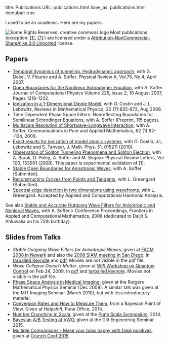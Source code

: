 title: Publications
 URL: publications.html
Save_as: publications.html
menubar: true

I used to be an academic. Here are my papers.

<img src="/media/somerights20.png" alt="Some Rights Reserved, creative commons logo">
Most publications (exception: <a href="pubs/DCFS.pdf">[1]</a>, <a href="pubs/soliton_tunneling_experiment.pdf">[7]</a>:) are licensed under a <a href="http://creativecommons.org/licenses/by-nc-sa/3.0/">Attribution-NonCommercial-ShareAlike 3.0 Unported</a> license.

## Papers

- [Temporal dynamics of tunneling. Hydrodynamic approach](pubs/DCFS.pdf), with G. Dekel, V. Fleurov and A. Soffer. Physical Review A, Vol.75, No.4, April 2007.
- [Open Boundaries for the Nonlinear Schrodinger Equation](pubs/jcp_schrodinger_tdpsf.pdf), with A. Soffer. Journal of Computational Physics Volume 225, Issue 2, 10 August 2007, Pages 1218-1232.
- [Ionization in a 1-Dimensional Dipole Model](pubs/dipole_delta.pdf), with O. Costin and J. L. Lebowitz, Reviews in Mathematical Physics, 20 (7):835-872, Aug 2008.
- Time Dependent Phase Space Filters: Nonreflecting Boundaries for Semilinear Schrodinger Equations, with A. Soffer (Preprint, 115 pages).
- [Multiscale Resolution of Shortwave-Longwave Interaction](pubs/multiscale.pdf), with A. Soffer. Communications in Pure and Applied Mathematics, 62 (1):82--124, 2009.
- [Exact results for ionization of model atomic systems](http://link.aip.org/link/?JMP/51/015211), with O. Costin, J.L. Lebowitz and S. Tanveer, J. Math. Phys. 51, 015211 (2010).
- [Observation of Soliton Tunneling Phenomena and Soliton Ejection](pubs/soliton_tunneling_experiment.pdf), with A. Barak, O. Peleg, A. Soffer and M. Segev> Physical Review Letters, Vol 100, 153901 (2008). This paper is experimental validation of [1].
- [Stable Open Boundaries for Anisotropic Waves](pubs/anisotropic_tdpsf.pdf), with A. Soffer (Submitted).
- [Reconstructing Curves from Points and Tangents](pubs/ctd.pdf), with L. Greengard (Submitted).
- [Spectral edge detection in two dimensions using wavefronts](pubs/wf_segment.pdf), with L. Greengard. Accepted by Applied and Computational Harmonic Analysis.

See also [Stable and Accurate Outgoing Wave Filters for Anisotropic and Nonlocal Waves](pubs/facm_proceedings.pdf), with A. Soffer.> Conference Proceedings, Frontiers in Appled and Computational Mathematics, 2008 (dedicated to Daljit S. Ahluwalia on his 75th birthday).

## Slides from Talks

- *Stable Outgoing Wave Filters for Anisotropic Waves*, given at [FACM 2008 in Newark](http://m.njit.edu/Events/FACM08/) and also the [2008 SIAM meeting in San Diego](http://www.siam.org/meetings/an08/program.php). In <a href="pubs/slides/SIAM_July_2008.tgz">tarballed Keynote</a> and <a href="pubs/slides/SIAM_July_2008.pdf">pdf</a>. Movies are not visible in the pdf file.
- *Wave Collapse Doesn't Matter*, given at [WPI Workshop on Quantum Control](http://www.wpi.ac.at/event_view.php?id_activity=113) on Feb 24, 2009. In [pdf](pubs/slides/wpi_wave_collapse.pdf) and [tarballed keynote](pubs/slides/wpi_wave_collapse.tar.gz). Movies not visible in the pdf file.
- [Phase Space Analysis in Medical Imaging](pubs/slides/rutgers_math_phys.pdf), given at the Rutgers Mathematical Physics Seminar (Dec 2009). A similar talk was given at the MIT Imaging Seminar (March 2010), but with less introductory material.
- [Conversion Rates and How to Measure Them](/pubs/slides/helpshift_2014/slides.html), from a Bayesian Point of View. Given at Helpshift, Pune Office, 2014.
- [Number Crunching in Scala](/pubs/slides/thoughtworks_scientific_2014/slides.html), given at the [Pune Scala Symposium](http://info.thoughtworks.com/pune-scala-symposium-april-12-registration.html), 2014.
- [Bayesian A/B Testing at VWO](/pubs/slides/gilt_bayesian_ab_2015/slides.html), given at the Gilt Engineering Seminar 2015.
- [Multiple Comparisons - Make your boss happy with false positives](/pubs/slides/crunch_conf_2015/slides.html), given at [Crunch Conf 2015](http://crunchconf.com/).
